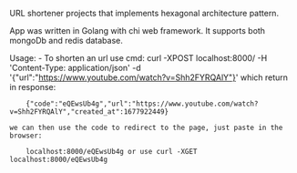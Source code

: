 URL shortener projects that implements hexagonal architecture pattern. 

App was written in Golang with chi web framework. It supports both mongoDb and redis database.

Usage: 
    - To shorten an url use cmd:
        curl -XPOST localhost:8000/ -H 'Content-Type: application/json' -d '{"url":"https://www.youtube.com/watch?v=Shh2FYRQAlY"}'
    which return in response:
        
        {"code":"eQEwsUb4g","url":"https://www.youtube.com/watch?v=Shh2FYRQAlY","created_at":1677922449}
    
    we can then use the code to redirect to the page, just paste in the browser:
        
        localhost:8000/eQEwsUb4g or use curl -XGET localhost:8000/eQEwsUb4g
